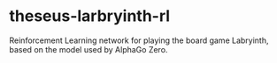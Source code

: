 # theseus-larbryinth-rl

Reinforcement Learning network for playing the board game Labryinth, based on the model used by AlphaGo Zero.